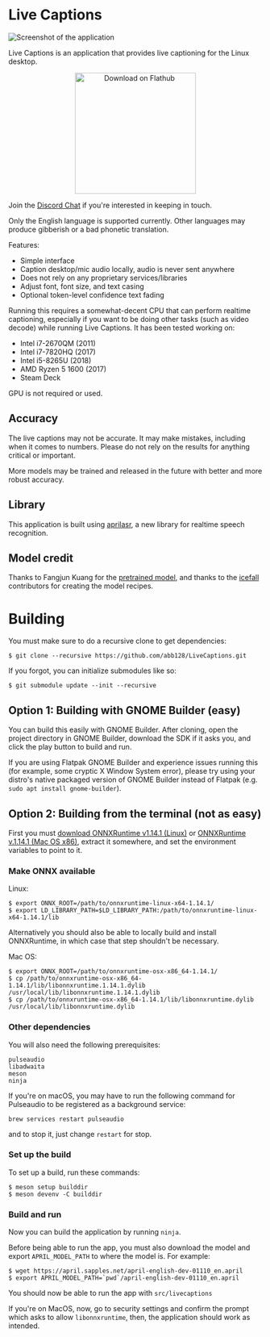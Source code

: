 # Live Captions

![Screenshot of the application](https://github.com/abb128/LiveCaptions/blob/main/screenshot.png?raw=true)

Live Captions is an application that provides live captioning for the Linux desktop.

<p align="center">
    <a href='https://flathub.org/apps/details/net.sapples.LiveCaptions'>
        <img width='240' alt='Download on Flathub' src='https://flathub.org/assets/badges/flathub-badge-en.png'/>
    </a>
</p>

Join the [Discord Chat](https://discord.gg/QWaJHxWjUM) if you're interested in keeping in touch.

Only the English language is supported currently. Other languages may produce gibberish or a bad phonetic translation.

Features:
* Simple interface
* Caption desktop/mic audio locally, audio is never sent anywhere
* Does not rely on any proprietary services/libraries
* Adjust font, font size, and text casing
* Optional token-level confidence text fading

Running this requires a somewhat-decent CPU that can perform realtime captioning, especially if you want to be doing other tasks (such as video decode) while running Live Captions. It has been tested working on:
* Intel i7-2670QM (2011)
* Intel i7-7820HQ (2017)
* Intel i5-8265U (2018)
* AMD Ryzen 5 1600 (2017)
* Steam Deck

GPU is not required or used.

## Accuracy
The live captions may not be accurate. It may make mistakes, including when it comes to numbers. Please do not rely on the results for anything critical or important.

More models may be trained and released in the future with better and more robust accuracy.

## Library
This application is built using [aprilasr](https://github.com/abb128/april-asr), a new library for realtime speech recognition.

## Model credit
Thanks to Fangjun Kuang for the [pretrained model](https://huggingface.co/csukuangfj/icefall-asr-librispeech-lstm-transducer-stateless2-2022-09-03/tree/main), and thanks to the [icefall](https://github.com/k2-fsa/icefall) contributors for creating the model recipes.

# Building
You must make sure to do a recursive clone to get dependencies:
```
$ git clone --recursive https://github.com/abb128/LiveCaptions.git
```

If you forgot, you can initialize submodules like so:
```
$ git submodule update --init --recursive
```

## Option 1: Building with GNOME Builder (easy)
You can build this easily with GNOME Builder. After cloning, open the project directory in GNOME Builder, download the SDK if it asks you, and click the play button to build and run.

If you are using Flatpak GNOME Builder and experience issues running this (for example, some cryptic X Window System error), please try using your distro's native packaged version of GNOME Builder instead of Flatpak (e.g. `sudo apt install gnome-builder`).

## Option 2: Building from the terminal (not as easy)
First you must [download ONNXRuntime v1.14.1 (Linux)](https://github.com/microsoft/onnxruntime/releases/download/v1.14.1/onnxruntime-linux-x64-1.14.1.tgz) or [ONNXRuntime v.1.14.1 (Mac OS x86)](https://github.com/microsoft/onnxruntime/releases/download/v1.14.1/onnxruntime-osx-x86_64-1.14.1.tgz), extract it somewhere, and set the environment variables to point to it.

### Make ONNX available

Linux:
```
$ export ONNX_ROOT=/path/to/onnxruntime-linux-x64-1.14.1/
$ export LD_LIBRARY_PATH=$LD_LIBRARY_PATH:/path/to/onnxruntime-linux-x64-1.14.1/lib
```

Alternatively you should also be able to locally build and install ONNXRuntime, in which case that step shouldn't be necessary.


Mac OS:
```
$ export ONNX_ROOT=/path/to/onnxruntime-osx-x86_64-1.14.1/
$ cp /path/to/onnxruntime-osx-x86_64-1.14.1/lib/libonnxruntime.1.14.1.dylib /usr/local/lib/libonnxruntime.1.14.1.dylib
$ cp /path/to/onnxruntime-osx-x86_64-1.14.1/lib/libonnxruntime.dylib /usr/local/lib/libonnxruntime.dylib
```

### Other dependencies
You will also need the following prerequisites:
```
pulseaudio
libadwaita
meson
ninja
```

If you're on macOS, you may have to run the following command for Pulseaudio to be registered as a background service:
```
brew services restart pulseaudio
```

and to stop it, just change `restart` for stop.


### Set up the build

To set up a build, run these commands:
```
$ meson setup builddir
$ meson devenv -C builddir
```


### Build and run

Now you can build the application by running `ninja`.

Before being able to run the app, you must also download the model and export `APRIL_MODEL_PATH` to where the model is. For example:
```
$ wget https://april.sapples.net/april-english-dev-01110_en.april
$ export APRIL_MODEL_PATH=`pwd`/april-english-dev-01110_en.april
```

You should now be able to run the app with `src/livecaptions`

If you're on MacOS, now, go to security settings and confirm the prompt which asks to allow `libonnxruntime`, then, the application should work as intended.
